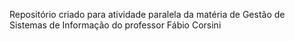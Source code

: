 Repositório criado para atividade paralela da matéria de Gestão de Sistemas de Informação do professor Fábio Corsini
